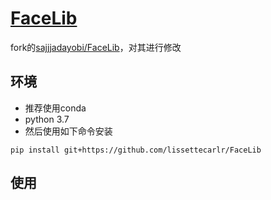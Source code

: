 # [FaceLib](https://github.com/lissettecarlr/FaceLib)
fork的[sajjjadayobi/FaceLib](https://github.com/sajjjadayobi/FaceLib)，对其进行修改

## 环境
* 推荐使用conda
* python 3.7
* 然后使用如下命令安装
```
pip install git+https://github.com/lissettecarlr/FaceLib
```

## 使用
